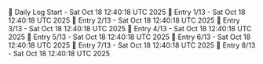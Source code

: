 📅 Daily Log Start - Sat Oct 18 12:40:18 UTC 2025
📌 Entry 1/13 - Sat Oct 18 12:40:18 UTC 2025
📌 Entry 2/13 - Sat Oct 18 12:40:18 UTC 2025
📌 Entry 3/13 - Sat Oct 18 12:40:18 UTC 2025
📌 Entry 4/13 - Sat Oct 18 12:40:18 UTC 2025
📌 Entry 5/13 - Sat Oct 18 12:40:18 UTC 2025
📌 Entry 6/13 - Sat Oct 18 12:40:18 UTC 2025
📌 Entry 7/13 - Sat Oct 18 12:40:18 UTC 2025
📌 Entry 8/13 - Sat Oct 18 12:40:18 UTC 2025
